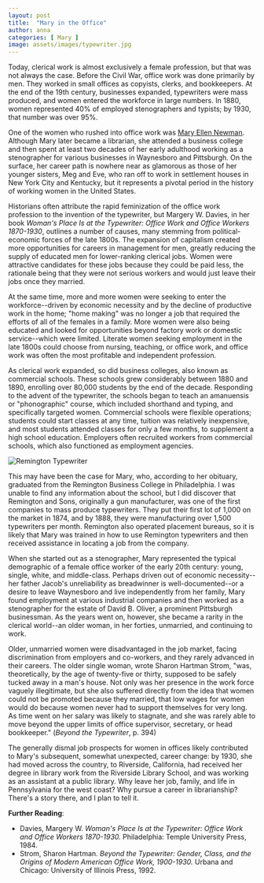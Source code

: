 ```yaml
---
layout: post
title:  "Mary in the Office"
author: anna
categories: [ Mary ]
image: assets/images/typewriter.jpg
---
```

Today, clerical work is almost exclusively a female profession, but that was not always the case. Before the Civil War, office work was done primarily by men. They worked in small offices as copyists, clerks, and bookkeepers. At the end of the 19th century, businesses expanded, typewriters were mass produced, and women entered the workforce in large numbers. In 1880, women represented 40% of employed stenographers and typists; by 1930, that number was over 95%.

One of the women who rushed into office work was [Mary Ellen Newman]({{site.baseurl}}/mary). Although Mary later became a librarian, she attended a business college and then spent at least two decades of her early adulthood working as a stenographer for various businesses in Waynesboro and Pittsburgh. On the surface, her career path is nowhere near as glamorous as those of her younger sisters, Meg and Eve, who ran off to work in settlement houses in New York City and Kentucky, but it represents a pivotal period in the history of working women in the United States.

Historians often attribute the rapid feminization of the office work profession to the invention of the typewriter, but Margery W. Davies, in her book *Woman's Place Is at the Typewriter: Office Work and Office Workers 1870-1930*, outlines a number of causes, many stemming from political-economic forces of the late 1800s. The expansion of capitalism created more opportunities for careers in management for men, greatly reducing the supply of educated men for lower-ranking clerical jobs. Women were attractive candidates for these jobs because they could be paid less, the rationale being that they were not serious workers and would just leave their jobs once they married.

At the same time, more and more women were seeking to enter the workforce--driven by economic necessity and by the decline of productive work in the home; "home making" was no longer a job that required the efforts of all of the females in a family. More women were also being educated and looked for opportunities beyond factory work or domestic service--which were limited. Literate women seeking employment in the late 1800s could choose from nursing, teaching, or office work, and office work was often the most profitable and independent profession.

As clerical work expanded, so did business colleges, also known as commercial schools. These schools grew considerably between 1880 and 1890, enrolling over 80,000 students by the end of the decade. Responding to the advent of the typewriter, the schools began to teach an amanuensis or "phonographic" course, which included shorthand and typing, and specifically targeted women. Commercial schools were flexible operations; students could start classes at any time, tuition was relatively inexpensive, and most students attended classes for only a few months, to supplement a high school education. Employers often recruited workers from commercial schools, which also functioned as employment agencies.

![Remington Typewriter]({{site.baseurl}}/assets/images/remington.png)

This may have been the case for Mary, who, according to her obituary, graduated from the Remington Business College in Philadelphia. I was unable to find any information about the school, but I did discover that Remington and Sons, originally a gun manufacturer, was one of the first companies to mass produce typewriters. They put their first lot of 1,000 on the market in 1874, and by 1888, they were manufacturing over 1,500 typewriters per month. Remington also operated placement bureaus, so it is likely that Mary was trained in how to use Remington typewriters and then received assistance in locating a job from the company.

When she started out as a stenographer, Mary represented the typical demographic of a female office worker of the early 20th century: young, single, white, and middle-class. Perhaps driven out of economic necessity--her father Jacob's unreliability as breadwinner is well-documented--or a desire to leave Waynesboro and live independently from her family, Mary found employment at various industrial companies and then worked as a stenographer for the estate of David B. Oliver, a prominent Pittsburgh businessman. As the years went on, however, she became a rarity in the clerical world--an older woman, in her forties, unmarried, and continuing to work.

Older, unmarried women were disadvantaged in the job market, facing discrimination from employers and co-workers, and they rarely advanced in their careers. The older single woman, wrote Sharon Hartman Strom, "was, theoretically, by the age of twenty-five or thirty, supposed to be safely tucked away in a man's house. Not only was her presence in the work force vaguely illegitimate, but she also suffered directly from the idea that women could not be promoted because they married, that low wages for women would do because women never had to support themselves for very long. As time went on her salary was likely to stagnate, and she was rarely able to move beyond the upper limits of office supervisor, secretary, or head bookkeeper." (*Beyond the Typewriter*, p. 394)

The generally dismal job prospects for women in offices likely contributed to Mary's subsequent, somewhat unexpected, career change: by 1930, she had moved across the country, to Riverside, California, had received her degree in library work from the Riverside Library School, and was working as an assistant at a public library. Why leave her job, family, and life in Pennsylvania for the west coast? Why pursue a career in librarianship? There's a story there, and I plan to tell it.

**Further Reading**:

* Davies, Margery W. *Woman's Place Is at the Typewriter: Office Work and Office Workers 1870-1930.* Philadelphia: Temple University Press, 1984.
* Strom, Sharon Hartman. *Beyond the Typewriter: Gender, Class, and the Origins of Modern American Office Work, 1900-1930.* Urbana and Chicago: University of Illinois Press, 1992.